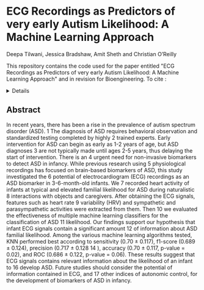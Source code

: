 # ECG Recordings as Predictors of very early Autism Likelihood: A Machine Learning Approach
Deepa Tilwani, Jessica Bradshaw, Amit Sheth and Christian O’Reilly 

This repository contains the code used for the paper entitled "ECG Recordings as Predictors of very early Autism Likelihood: A Machine Learning Approach"
and in revision for Bioengineering. To cite :


<details>

```Bibtex
@article{tilwani2023ecg,
  title={ECG Recordings as Predictors of Very Early Autism Likelihood: A Machine Learning Approach},
  author={Tilwani, D and Bradshaw, J and Sheth, AP and O'Reilly, C},
  publisher={Preprints},
  year={2023}
  doi={https://doi.org/10.20944/preprints202305.0713.v1},
}
```
</details>

## Abstract

In recent years, there has been a rise in the prevalence of autism spectrum disorder (ASD). 1
The diagnosis of ASD requires behavioral observation and standardized testing completed by highly 2
trained experts. Early intervention for ASD can begin as early as 1-2 years of age, but ASD diagnoses 3
are not typically made until ages 2-5 years, thus delaying the start of intervention. There is an 4
urgent need for non-invasive biomarkers to detect ASD in infancy. While previous research using 5
physiological recordings has focused on brain-based biomarkers of ASD, this study investigated the 6
potential of electrocardiogram (ECG) recordings as an ASD biomarker in 3-6-month-old infants. We 7
recorded heart activity of infants at typical and elevated familial likelihood for ASD during naturalistic 8
interactions with objects and caregivers. After obtaining the ECG signals, features such as heart rate 9
variability (HRV) and sympathetic and parasympathetic activities were extracted from them. Then 10
we evaluated the effectiveness of multiple machine learning classifiers for the classification of ASD 11
likelihood. Our findings support our hypothesis that infant ECG signals contain a significant amount 12
of information about ASD familial likelihood. Among the various machine learning algorithms tested, KNN performed best according to sensitivity (0.70 ± 0.117), f1-score (0.689 ± 0.124), precision (0.717 ± 0.128 14 ), accuracy (0.70 ± 0.117, p-value = 0.02), and ROC (0.686 ± 0.122, p-value = 0.06). These results suggest that ECG signals contains relevant information about the likelihood of an infant to 16
develop ASD. Future studies should consider the potential of information contained in ECG, and 17
other indices of autonomic control, for the development of biomarkers of ASD in infancy. 
